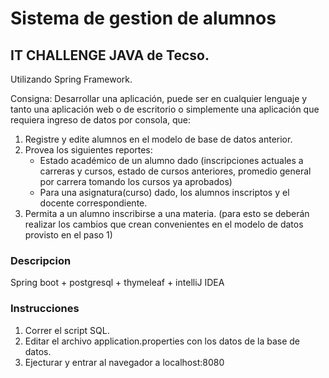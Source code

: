 # Sistema de gestion de alumnos
## IT CHALLENGE JAVA de Tecso.

Utilizando Spring Framework.

Consigna:
Desarrollar una aplicación, puede ser en cualquier lenguaje y tanto una aplicación web o de escritorio o simplemente una aplicación que requiera ingreso de datos por consola, que:

1. Registre y edite alumnos en el modelo de base de datos anterior.
2. Provea los siguientes reportes:
    - Estado académico de un alumno dado (inscripciones actuales a carreras y cursos,  estado de cursos anteriores, promedio general por carrera tomando los cursos ya aprobados)
    - Para una asignatura(curso) dado, los alumnos inscriptos y el docente correspondiente.
3. Permita a un alumno inscribirse a una materia.
(para esto se deberán realizar los cambios que crean convenientes en el modelo de datos provisto en el paso 1)

### Descripcion
Spring boot + postgresql + thymeleaf + intelliJ IDEA

### Instrucciones
1. Correr el script SQL.
2. Editar el archivo application.properties con los datos de la base de datos.
3. Ejecturar y entrar al navegador a localhost:8080